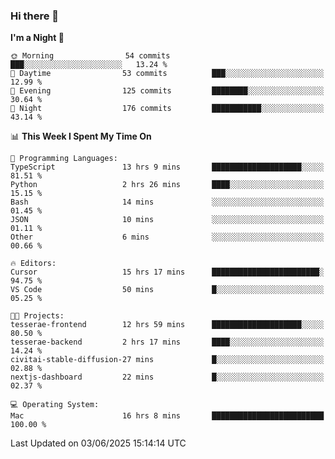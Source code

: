 ### Hi there 👋

<!--
**ALiersEL/ALiersEL** is a ✨ _special_ ✨ repository because its `README.md` (this file) appears on your GitHub profile.

Here are some ideas to get you started:

- 🔭 I’m currently working on ...
- 🌱 I’m currently learning ...
- 👯 I’m looking to collaborate on ...
- 🤔 I’m looking for help with ...
- 💬 Ask me about ...
- 📫 How to reach me: ...
- 😄 Pronouns: ...
- ⚡ Fun fact: ...
-->

<!--START_SECTION:waka-->
**I'm a Night 🦉** 

```text
🌞 Morning                54 commits          ███░░░░░░░░░░░░░░░░░░░░░░   13.24 % 
🌆 Daytime                53 commits          ███░░░░░░░░░░░░░░░░░░░░░░   12.99 % 
🌃 Evening                125 commits         ████████░░░░░░░░░░░░░░░░░   30.64 % 
🌙 Night                  176 commits         ███████████░░░░░░░░░░░░░░   43.14 % 
```


📊 **This Week I Spent My Time On** 

```text
💬 Programming Languages: 
TypeScript               13 hrs 9 mins       ████████████████████░░░░░   81.51 % 
Python                   2 hrs 26 mins       ████░░░░░░░░░░░░░░░░░░░░░   15.15 % 
Bash                     14 mins             ░░░░░░░░░░░░░░░░░░░░░░░░░   01.45 % 
JSON                     10 mins             ░░░░░░░░░░░░░░░░░░░░░░░░░   01.11 % 
Other                    6 mins              ░░░░░░░░░░░░░░░░░░░░░░░░░   00.66 % 

🔥 Editors: 
Cursor                   15 hrs 17 mins      ████████████████████████░   94.75 % 
VS Code                  50 mins             █░░░░░░░░░░░░░░░░░░░░░░░░   05.25 % 

🐱‍💻 Projects: 
tesserae-frontend        12 hrs 59 mins      ████████████████████░░░░░   80.50 % 
tesserae-backend         2 hrs 17 mins       ████░░░░░░░░░░░░░░░░░░░░░   14.24 % 
civitai-stable-diffusion-27 mins             █░░░░░░░░░░░░░░░░░░░░░░░░   02.88 % 
nextjs-dashboard         22 mins             █░░░░░░░░░░░░░░░░░░░░░░░░   02.37 % 

💻 Operating System: 
Mac                      16 hrs 8 mins       █████████████████████████   100.00 % 
```


 Last Updated on 03/06/2025 15:14:14 UTC
<!--END_SECTION:waka-->
